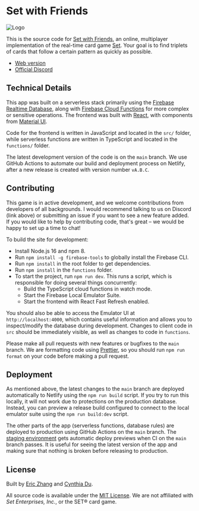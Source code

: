# Set with Friends

![Logo](https://i.imgur.com/YTldFYX.png)

This is the source code for [Set with Friends](https://setwithfriends.com/), an
online, multiplayer implementation of the real-time card game
[Set](<https://en.wikipedia.org/wiki/Set_(card_game)>). Your goal is to find
triplets of cards that follow a certain pattern as quickly as possible.

- [Web version](https://setwithfriends.com/)
- [Official Discord](https://discord.gg/XbjJyc9)

## Technical Details

This app was built on a serverless stack primarily using the
[Firebase Realtime Database](https://firebase.google.com/docs/database), along
with [Firebase Cloud Functions](https://firebase.google.com/docs/functions) for
more complex or sensitive operations. The frontend was built with
[React](https://reactjs.org/), with components from
[Material UI](https://material-ui.com/).

Code for the frontend is written in JavaScript and located in the `src/` folder,
while serverless functions are written in TypeScript and located in the
`functions/` folder.

The latest development version of the code is on the `main` branch. We use
GitHub Actions to automate our build and deployment process on Netlify, after a
new release is created with version number `vA.B.C`.

## Contributing

This game is in active development, and we welcome contributions from developers
of all backgrounds. I would recommend talking to us on Discord (link above) or
submitting an issue if you want to see a new feature added. If you would like to
help by contributing code, that's great – we would be happy to set up a time to
chat!

To build the site for development:

- Install Node.js 16 and npm 8.
- Run `npm install -g firebase-tools` to globally install the Firebase CLI.
- Run `npm install` in the root folder to get dependencies.
- Run `npm install` in the `functions` folder.
- To start the project, run `npm run dev`. This runs a script, which is
  responsible for doing several things concurrently:
  - Build the TypeScript cloud functions in watch mode.
  - Start the Firebase Local Emulator Suite.
  - Start the frontend with React Fast Refresh enabled.

You should also be able to access the Emulator UI at `http://localhost:4000`,
which contains useful information and allows you to inspect/modify the database
during development. Changes to client code in `src` should be immediately
visible, as well as changes to code in `functions`.

Please make all pull requests with new features or bugfixes to the `main`
branch. We are formatting code using [Prettier](https://prettier.io/), so you
should run `npm run format` on your code before making a pull request.

## Deployment

As mentioned above, the latest changes to the `main` branch are deployed
automatically to Netlify using the `npm run build` script. If you try to run
this locally, it will not work due to protections on the production database.
Instead, you can preview a release build configured to connect to the local
emulator suite using the `npm run build:dev` script.

The other parts of the app (serverless functions, database rules) are deployed
to production using GitHub Actions on the `main` branch. The
[staging environment](https://setwithfriends-dev.web.app/) gets automatic deploy
previews when CI on the `main` branch passes. It is useful for seeing the latest
version of the app and making sure that nothing is broken before releasing to
production.

## License

Built by [Eric Zhang](https://github.com/ekzhang) and
[Cynthia Du](https://github.com/cynthiakedu).

All source code is available under the [MIT License](LICENSE.txt). We are not
affiliated with _Set Enterprises, Inc._, or the SET® card game.
 
